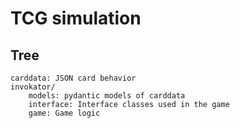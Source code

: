# TCG simulation

## Tree

```
carddata: JSON card behavior
invokator/
    models: pydantic models of carddata
    interface: Interface classes used in the game
    game: Game logic
```
